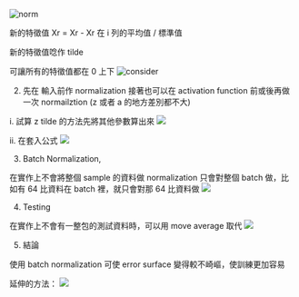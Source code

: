 ![norm](https://imgur.com/eSLJYA9.jpg)

新的特徵值 Xr = Xr - Xr 在 i 列的平均值 / 標準值

新的特徵值唸作 tilde

可讓所有的特徵值都在 0 上下
![consider](https://imgur.com/vcmnxnQ.jpg)

2.  先在 輸入前作 normalization 接著也可以在 activation function 前或後再做一次 normailztion (z 或者 a 的地方差別都不大)

i. 試算 z tilde 的方法先將其他參數算出來
![](https://imgur.com/puRMjMk.jpg)

ii. 在套入公式
![](https://imgur.com/YAuwE2s.jpg)

3. Batch Normalization, 

在實作上不會將整個 sample 的資料做 normalization 只會對整個 batch 做，比如有 64 比資料在 batch 裡，就只會對那 64 比資料做
![](https://imgur.com/GTtDpb5.jpg)

4. Testing

在實作上不會有一整包的測試資料時，可以用 move average 取代
![](https://imgur.com/BGYH4iq.jpg)

5. 結論

使用 batch normalization 可使 error surface 變得較不崎嶇，使訓練更加容易

延伸的方法：
![](https://imgur.com/KRtf9JX.jpg)
